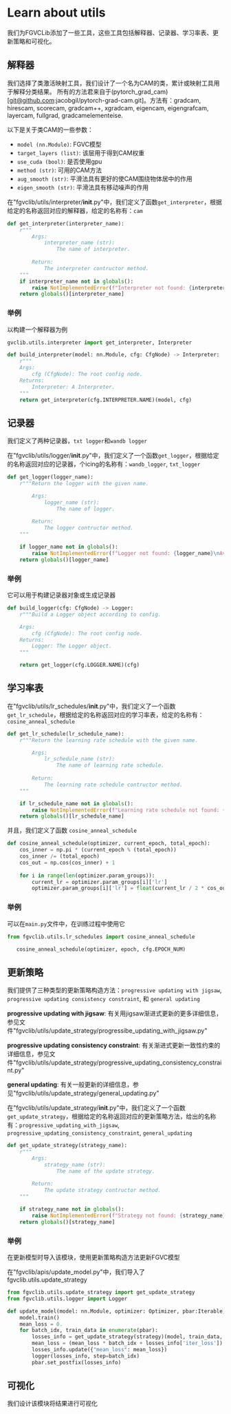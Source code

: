 # Learn about utils

我们为FGVCLib添加了一些工具，这些工具包括解释器、记录器、学习率表、更新策略和可视化。

## 解释器

我们选择了类激活映射工具，我们设计了一个名为CAM的类，累计或映射工具用于解释分类结果。
所有的方法君来自于(pytorch_grad_cam)[git@github.com:jacobgil/pytorch-grad-cam.git]。方法有：gradcam, hirescam, scorecam, gradcam++, xgradcam, eigencam, eigengrafcam, layercam, fullgrad, gradcamelementeise.

以下是关于类CAM的一些参数：

- `model (nn.Module)`: FGVC模型
- `target_layers (list)`: 该层用于得到CAM权重
- `use_cuda (bool)`: 是否使用gpu
- `method (str)`: 可用的CAM方法
- `aug_smooth (str)`: 平滑法具有更好的使CAM围绕物体居中的作用
- `eigen_smooth (str)`: 平滑法具有移动噪声的作用

在"fgvclib/utils/interpreter/__init__.py"中，我们定义了函数`get_interpreter`，根据给定的名称返回对应的解释器，给定的名称有：`cam`

```python
def get_interpreter(interpreter_name):
    r"""
        Args: 
            interpreter_name (str): 
                The name of interpreter.
        
        Return: 
            The interpreter contructor method.
    """
    if interpreter_name not in globals():
        raise NotImplementedError(f"Interpreter not found: {interpreter_name}\nAvailable interpreters: {__all__}")
    return globals()[interpreter_name]
```

### 举例

以构建一个解释器为例

```python
gvclib.utils.interpreter import get_interpreter, Interpreter

def build_interpreter(model: nn.Module, cfg: CfgNode) -> Interpreter:
    r"""
    Args:
        cfg (CfgNode): The root config node.
    Returns:
        Interpreter: A Interpreter.
    """
    return get_interpreter(cfg.INTERPRETER.NAME)(model, cfg)
```

## 记录器

我们定义了两种记录器，`txt logger`和`wandb logger`

在"fgvclib/utils/logger/__init__.py"中，我们定义了一个函数`get_logger`，根据给定的名称返回对应的记录器，个icing的名称有：`wandb_logger`, `txt_logger`

```python
def get_logger(logger_name):
    r"""Return the logger with the given name.

        Args: 
            logger_name (str): 
                The name of logger.
        
        Return: 
            The logger contructor method.
    """

    if logger_name not in globals():
        raise NotImplementedError(f"Logger not found: {logger_name}\nAvailable loggers: {__all__}")
    return globals()[logger_name]
```

### 举例

它可以用于构建记录器对象或生成记录器

```python
def build_logger(cfg: CfgNode) -> Logger:
    r"""Build a Logger object according to config.

    Args:
        cfg (CfgNode): The root config node.
    Returns:
        Logger: The Logger object.
    """

    return get_logger(cfg.LOGGER.NAME)(cfg)
```

## 学习率表

在"fgvclib/utils/lr_schedules/__init__.py"中，我们定义了一个函数`get_lr_schedule`，根据给定的名称返回对应的学习率表，给定的名称有：`cosine_anneal_schedule`

```python
def get_lr_schedule(lr_schedule_name):
    r"""Return the learning rate schedule with the given name.

        Args: 
            lr_schedule_name (str): 
                The name of learning rate schedule.
        
        Return: 
            The learning rate schedule contructor method.
    """

    if lr_schedule_name not in globals():
        raise NotImplementedError(f"Learning rate schedule not found: {lr_schedule_name}\nAvailable learning rate schedules: {__all__}")
    return globals()[lr_schedule_name]
```

并且，我们定义了函数 `cosine_anneal_schedule`

```python
def cosine_anneal_schedule(optimizer, current_epoch, total_epoch):
    cos_inner = np.pi * (current_epoch % (total_epoch)) 
    cos_inner /= (total_epoch)
    cos_out = np.cos(cos_inner) + 1
    
    for i in range(len(optimizer.param_groups)):
        current_lr = optimizer.param_groups[i]['lr']
        optimizer.param_groups[i]['lr'] = float(current_lr / 2 * cos_out)
```

### 举例

可以在`main.py`文件中，在训练过程中使用它

```python
from fgvclib.utils.lr_schedules import cosine_anneal_schedule

   cosine_anneal_schedule(optimizer, epoch, cfg.EPOCH_NUM)

```

## 更新策略

我们提供了三种类型的更新策略构造方法：`progressive updating with jigsaw`, `progressive updating consistency constraint`, 和 `general updating`

**progressive updating with jigsaw**: 有关用jigsaw渐进式更新的更多详细信息，参见文件"fgvclib/utils/update_strategy/progressibe_updating_with_jigsaw.py"

**progressive updating consistency constraint**: 有关渐进式更新一致性约束的详细信息，参见文件"fgvclib/utils/update_strategy/progressive_updating_consistency_constraint.py"

**general updating**: 有关一般更新的详细信息，参见"fgvclib/utils/update_strategy/general_updating.py"

在"fgvclib/utils/update_strategy/__init__.py"中，我们定义了一个函数`get_update_strategy`，根据给定的名称返回对应的更新策略方法，给出的名称有：`progressive_updating_with_jigsaw`, `progressive_updating_consistency_constraint`, `general_updating`

```python
def get_update_strategy(strategy_name):
    r"""
        Args: 
            strategy_name (str): 
                The name of the update strategy.
        
        Return: 
            The update strategy contructor method.
    """

    if strategy_name not in globals():
        raise NotImplementedError(f"Strategy not found: {strategy_name}\nAvailable strategy: {__all__}")
    return globals()[strategy_name]

```

### 举例
在更新模型时导入该模块，使用更新策略构造方法更新FGVC模型

在"fgvclib/apis/update_model.py"中，我们导入了fgvclib.utils.update_strategy

```python
from fgvclib.utils.update_strategy import get_update_strategy
from fgvclib.utils.logger import Logger

def update_model(model: nn.Module, optimizer: Optimizer, pbar:Iterable, strategy:str="general_updating", use_cuda:bool=True, logger:Logger=None):
    model.train()
    mean_loss = 0.
    for batch_idx, train_data in enumerate(pbar):
        losses_info = get_update_strategy(strategy)(model, train_data, optimizer, use_cuda)
        mean_loss = (mean_loss * batch_idx + losses_info['iter_loss']) / (batch_idx + 1)
        losses_info.update({"mean_loss": mean_loss})
        logger(losses_info, step=batch_idx)
        pbar.set_postfix(losses_info)
```

## 可视化

我们设计该模块将结果进行可视化